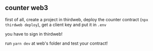 ## counter web3

first of all, create a project in thirdweb, deploy the counter contract (`npx thirdweb deploy`), get a client key and put it in `.env`

you have to sign in thirdweb!

run `yarn dev` at web's folder and test your contract!

